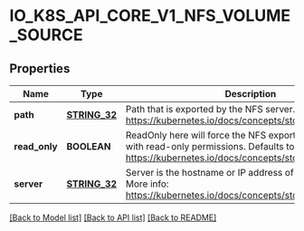 # IO_K8S_API_CORE_V1_NFS_VOLUME_SOURCE

## Properties
Name | Type | Description | Notes
------------ | ------------- | ------------- | -------------
**path** | [**STRING_32**](STRING_32.md) | Path that is exported by the NFS server. More info: https://kubernetes.io/docs/concepts/storage/volumes#nfs | [default to null]
**read_only** | **BOOLEAN** | ReadOnly here will force the NFS export to be mounted with read-only permissions. Defaults to false. More info: https://kubernetes.io/docs/concepts/storage/volumes#nfs | [optional] [default to null]
**server** | [**STRING_32**](STRING_32.md) | Server is the hostname or IP address of the NFS server. More info: https://kubernetes.io/docs/concepts/storage/volumes#nfs | [default to null]

[[Back to Model list]](../README.md#documentation-for-models) [[Back to API list]](../README.md#documentation-for-api-endpoints) [[Back to README]](../README.md)


